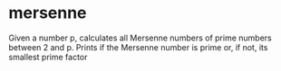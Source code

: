 # mersenne
Given a number p, calculates all Mersenne numbers of prime numbers between 2 and p. Prints if the Mersenne number is prime or, if not, its smallest prime factor
